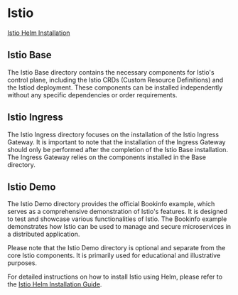 # Istio

[Istio Helm Installation](https://istio.io/latest/docs/setup/install/helm/)

## Istio Base

The Istio Base directory contains the necessary components for Istio's control plane, including the Istio CRDs (Custom Resource Definitions) and the Istiod deployment. These components can be installed independently without any specific dependencies or order requirements.

## Istio Ingress

The Istio Ingress directory focuses on the installation of the Istio Ingress Gateway. It is important to note that the installation of the Ingress Gateway should only be performed after the completion of the Istio Base installation. The Ingress Gateway relies on the components installed in the Base directory.

## Istio Demo

The Istio Demo directory provides the official Bookinfo example, which serves as a comprehensive demonstration of Istio's features. It is designed to test and showcase various functionalities of Istio. The Bookinfo example demonstrates how Istio can be used to manage and secure microservices in a distributed application.

Please note that the Istio Demo directory is optional and separate from the core Istio components. It is primarily used for educational and illustrative purposes.

For detailed instructions on how to install Istio using Helm, please refer to the [Istio Helm Installation Guide](https://istio.io/latest/docs/setup/install/helm/).
